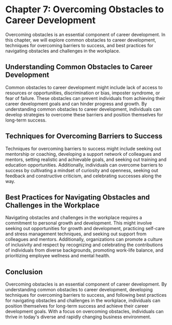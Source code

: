 Chapter 7: Overcoming Obstacles to Career Development
=====================================================

Overcoming obstacles is an essential component of career development. In this chapter, we will explore common obstacles to career development, techniques for overcoming barriers to success, and best practices for navigating obstacles and challenges in the workplace.

Understanding Common Obstacles to Career Development
----------------------------------------------------

Common obstacles to career development might include lack of access to resources or opportunities, discrimination or bias, imposter syndrome, or fear of failure. These obstacles can prevent individuals from achieving their career development goals and can hinder progress and growth. By understanding common obstacles to career development, individuals can develop strategies to overcome these barriers and position themselves for long-term success.

Techniques for Overcoming Barriers to Success
---------------------------------------------

Techniques for overcoming barriers to success might include seeking out mentorship or coaching, developing a support network of colleagues and mentors, setting realistic and achievable goals, and seeking out training and education opportunities. Additionally, individuals can overcome barriers to success by cultivating a mindset of curiosity and openness, seeking out feedback and constructive criticism, and celebrating successes along the way.

Best Practices for Navigating Obstacles and Challenges in the Workplace
-----------------------------------------------------------------------

Navigating obstacles and challenges in the workplace requires a commitment to personal growth and development. This might involve seeking out opportunities for growth and development, practicing self-care and stress management techniques, and seeking out support from colleagues and mentors. Additionally, organizations can promote a culture of inclusivity and respect by recognizing and celebrating the contributions of individuals from diverse backgrounds, promoting work-life balance, and prioritizing employee wellness and mental health.

Conclusion
----------

Overcoming obstacles is an essential component of career development. By understanding common obstacles to career development, developing techniques for overcoming barriers to success, and following best practices for navigating obstacles and challenges in the workplace, individuals can position themselves for long-term success and achieve their career development goals. With a focus on overcoming obstacles, individuals can thrive in today's diverse and rapidly changing business environment.
